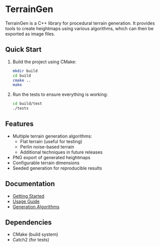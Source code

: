 # TerrainGen

TerrainGen is a C++ library for procedural terrain generation. It provides tools to create heightmaps using various algorithms, which can then be exported as image files.

## Quick Start

1. Build the project using CMake:
   ```bash
   mkdir build
   cd build
   cmake ..
   make
   ```

2. Run the tests to ensure everything is working:
   ```bash
   cd build/test
   ./tests
   ```

## Features

- Multiple terrain generation algorithms:
  - Flat terrain (useful for testing)
  - Perlin noise-based terrain
  - Additional techniques in future releases
- PNG export of generated heightmaps
- Configurable terrain dimensions
- Seeded generation for reproducible results

## Documentation

- [Getting Started](getting-started.md)
- [Usage Guide](usage.md)
- [Generation Algorithms](algorithms.md)

## Dependencies

- CMake (build system)
- Catch2 (for tests)

